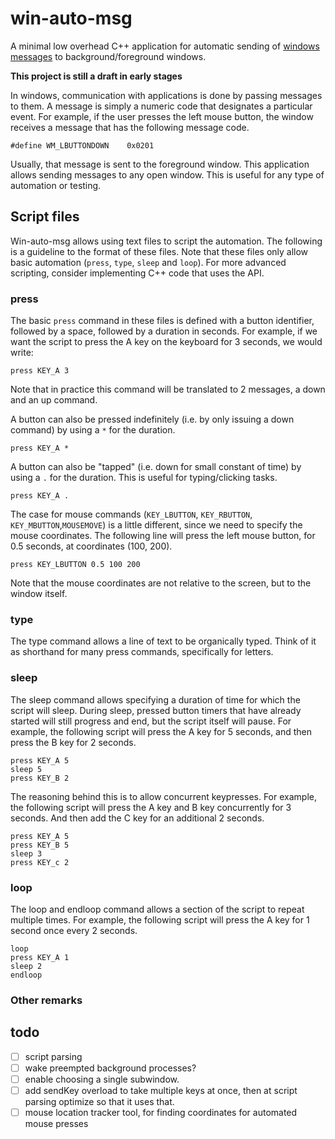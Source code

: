 # win-auto-msg

A minimal low overhead C++ application for automatic sending
of [windows messages](https://learn.microsoft.com/en-us/windows/win32/learnwin32/window-messages) to
background/foreground windows.

**This project is still a draft in early stages**

In windows, communication with applications is done by passing messages to them. A message is simply a numeric code that
designates a particular event. For example, if the user presses the left mouse button, the window receives a message
that has the following message code.

```
#define WM_LBUTTONDOWN    0x0201
```

Usually, that message is sent to the foreground window. This application allows
sending messages to any open window. This is useful for any type of automation or testing.

## Script files

Win-auto-msg allows using text files to script the automation. The following is a guideline to the format of these
files. Note that these files only allow basic automation (`press`, `type`, `sleep` and `loop`). For more advanced
scripting, consider implementing C++ code that uses the API.

### press

The basic `press` command in these files is defined with a button identifier, followed by a space, followed by a
duration in seconds. For example, if we want the script to press the A key on the keyboard for 3 seconds, we would
write:

```
press KEY_A 3
```

Note that in practice this command will be translated to 2 messages, a down and an up command.

A button can also be pressed indefinitely (i.e. by only issuing a down command) by using a `*` for the duration.

```
press KEY_A *
```

A button can also be "tapped" (i.e. down for small constant of time) by using a `.` for the duration. This is useful for
typing/clicking tasks.

```
press KEY_A .
```

The case for mouse commands (`KEY_LBUTTON`, `KEY_RBUTTON`, `KEY_MBUTTON`,`MOUSEMOVE`) is a little different, since we
need to specify the mouse coordinates. The following line will press the left mouse button, for 0.5 seconds, at
coordinates (100, 200).

```
press KEY_LBUTTON 0.5 100 200
```

Note that the mouse coordinates are not relative to the screen, but to the window itself.

### type

The type command allows a line of text to be organically typed. Think of it as shorthand for many press commands,
specifically for letters.

### sleep

The sleep command allows specifying a duration of time for which the script will sleep. During sleep, pressed button
timers that have already started will still progress and end, but the script itself will pause. For example, the
following script will press the A key for 5 seconds, and then press the B key for 2 seconds.

```
press KEY_A 5
sleep 5
press KEY_B 2
```

The reasoning behind this is to allow concurrent keypresses. For example, the following script will press the A key and
B key concurrently for 3 seconds. And then add the C key for an additional 2 seconds.

```
press KEY_A 5
press KEY_B 5
sleep 3
press KEY_c 2
```

### loop

The loop and endloop command allows a section of the script to repeat multiple times. For example, the following script
will press the A key for 1 second once every 2 seconds.

```
loop
press KEY_A 1
sleep 2
endloop
```

### Other remarks

## todo

- [ ] script parsing
- [ ] wake preempted background processes?
- [ ] enable choosing a single subwindow.
- [ ] add sendKey overload to take multiple keys at once, then at script parsing optimize so that it uses that.
- [ ] mouse location tracker tool, for finding coordinates for automated mouse presses